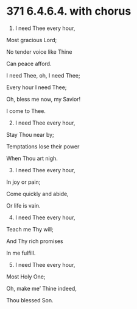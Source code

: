 # 371 6.4.6.4. with chorus

1.  I need Thee every hour,

Most gracious Lord;

No tender voice like Thine

Can peace afford.

I need Thee, oh, I need Thee;

Every hour I need Thee;

Oh, bless me now, my Savior!

I come to Thee.

2.  I need Thee every hour,

Stay Thou near by;

Temptations lose their power

When Thou art nigh.

3.  I need Thee every hour,

In joy or pain;

Come quickly and abide,

Or life is vain.

4.  I need Thee every hour,

Teach me Thy will;

And Thy rich promises

In me fulfill.

5.  I need Thee every hour,

Most Holy One;

Oh, make me’ Thine indeed,

Thou blessed Son.

